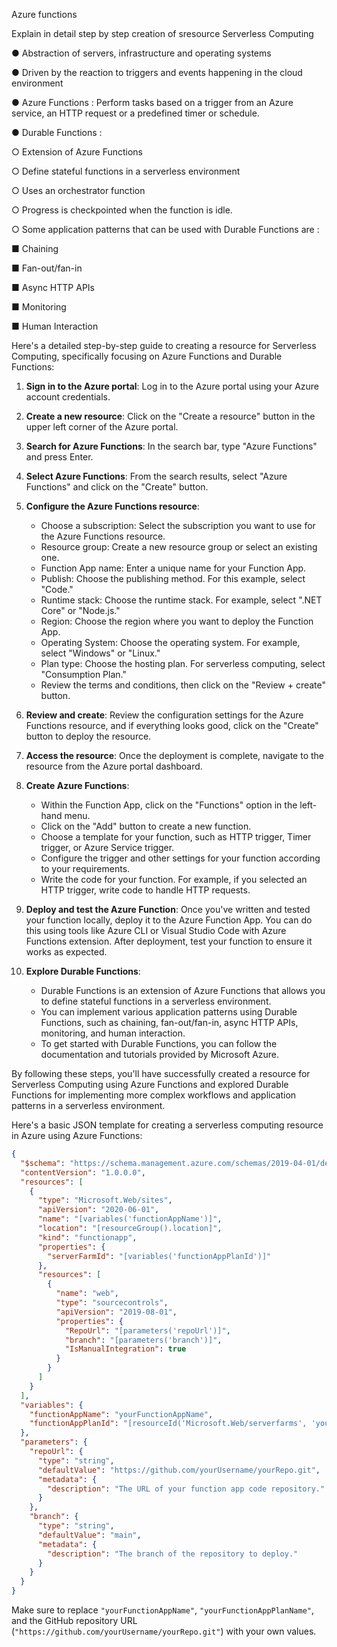Azure functions

Explain in detail step by step creation of sresource Serverless Computing

●	Abstraction of servers, infrastructure and operating systems

●	Driven by the reaction to triggers and events happening in the cloud environment

●	Azure Functions : Perform tasks based on a trigger from an Azure service, an HTTP request or a predefined timer or schedule.

●	Durable Functions :

○	Extension of Azure Functions

○	Define stateful functions in a serverless environment

○	Uses an orchestrator function

○	Progress is checkpointed when the function is idle.

○	Some application patterns that can be used with Durable Functions are :

■	Chaining

■	Fan-out/fan-in

■	Async HTTP APIs

■	Monitoring
 


■	Human Interaction




Here's a detailed step-by-step guide to creating a resource for Serverless Computing, specifically focusing on Azure Functions and Durable Functions:

1. **Sign in to the Azure portal**: Log in to the Azure portal using your Azure account credentials.

2. **Create a new resource**: Click on the "Create a resource" button in the upper left corner of the Azure portal.

3. **Search for Azure Functions**: In the search bar, type "Azure Functions" and press Enter.

4. **Select Azure Functions**: From the search results, select "Azure Functions" and click on the "Create" button.

5. **Configure the Azure Functions resource**:
   - Choose a subscription: Select the subscription you want to use for the Azure Functions resource.
   - Resource group: Create a new resource group or select an existing one.
   - Function App name: Enter a unique name for your Function App.
   - Publish: Choose the publishing method. For this example, select "Code."
   - Runtime stack: Choose the runtime stack. For example, select ".NET Core" or "Node.js."
   - Region: Choose the region where you want to deploy the Function App.
   - Operating System: Choose the operating system. For example, select "Windows" or "Linux."
   - Plan type: Choose the hosting plan. For serverless computing, select "Consumption Plan."
   - Review the terms and conditions, then click on the "Review + create" button.

6. **Review and create**: Review the configuration settings for the Azure Functions resource, and if everything looks good, click on the "Create" button to deploy the resource.

7. **Access the resource**: Once the deployment is complete, navigate to the resource from the Azure portal dashboard.

8. **Create Azure Functions**:
   - Within the Function App, click on the "Functions" option in the left-hand menu.
   - Click on the "Add" button to create a new function.
   - Choose a template for your function, such as HTTP trigger, Timer trigger, or Azure Service trigger.
   - Configure the trigger and other settings for your function according to your requirements.
   - Write the code for your function. For example, if you selected an HTTP trigger, write code to handle HTTP requests.

9. **Deploy and test the Azure Function**: Once you've written and tested your function locally, deploy it to the Azure Function App. You can do this using tools like Azure CLI or Visual Studio Code with Azure Functions extension. After deployment, test your function to ensure it works as expected.

10. **Explore Durable Functions**:
    - Durable Functions is an extension of Azure Functions that allows you to define stateful functions in a serverless environment.
    - You can implement various application patterns using Durable Functions, such as chaining, fan-out/fan-in, async HTTP APIs, monitoring, and human interaction.
    - To get started with Durable Functions, you can follow the documentation and tutorials provided by Microsoft Azure.

By following these steps, you'll have successfully created a resource for Serverless Computing using Azure Functions and explored Durable Functions for implementing more complex workflows and application patterns in a serverless environment.

Here's a basic JSON template for creating a serverless computing resource in Azure using Azure Functions:

```json
{
  "$schema": "https://schema.management.azure.com/schemas/2019-04-01/deploymentTemplate.json#",
  "contentVersion": "1.0.0.0",
  "resources": [
    {
      "type": "Microsoft.Web/sites",
      "apiVersion": "2020-06-01",
      "name": "[variables('functionAppName')]",
      "location": "[resourceGroup().location]",
      "kind": "functionapp",
      "properties": {
        "serverFarmId": "[variables('functionAppPlanId')]"
      },
      "resources": [
        {
          "name": "web",
          "type": "sourcecontrols",
          "apiVersion": "2019-08-01",
          "properties": {
            "RepoUrl": "[parameters('repoUrl')]",
            "branch": "[parameters('branch')]",
            "IsManualIntegration": true
          }
        }
      ]
    }
  ],
  "variables": {
    "functionAppName": "yourFunctionAppName",
    "functionAppPlanId": "[resourceId('Microsoft.Web/serverfarms', 'yourFunctionAppPlanName')]"
  },
  "parameters": {
    "repoUrl": {
      "type": "string",
      "defaultValue": "https://github.com/yourUsername/yourRepo.git",
      "metadata": {
        "description": "The URL of your function app code repository."
      }
    },
    "branch": {
      "type": "string",
      "defaultValue": "main",
      "metadata": {
        "description": "The branch of the repository to deploy."
      }
    }
  }
}
```

Make sure to replace `"yourFunctionAppName"`, `"yourFunctionAppPlanName"`, and the GitHub repository URL (`"https://github.com/yourUsername/yourRepo.git"`) with your own values.
